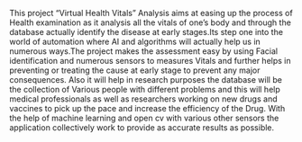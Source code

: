  This project “Virtual Health Vitals” Analysis aims at easing up the process of Health examination as it analysis all the vitals of one’s body and through the database 
actually identify the disease at early stages.Its step one into the world of automation where AI and algorithms will actually help us in numerous ways.The project makes 
the assessment easy by using Facial identification and numerous sensors to measures Vitals and further helps in preventing or treating the cause at early stage to 
prevent any major consequences. Also it will help in research purposes the database will be the collection of Various people with different problems and this will help 
medical professionals as well as researchers working on new drugs and vaccines to pick up the pace and increase the efficiency of the Drug. With the help of machine 
learning and open cv with various other sensors the application collectively work to provide as accurate results as possible. 
 

